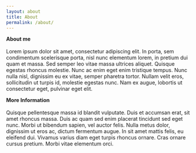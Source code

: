 ```yaml
---
layout: about
title: About
permalink: /about/
---
```


**About me**<br>  
Lorem ipsum dolor sit amet, consectetur adipiscing elit. In porta, sem condimentum scelerisque porta, nisl nunc elementum lorem, in pretium dui quam et massa. Sed semper leo vitae massa ultrices aliquet. Quisque egestas rhoncus molestie. Nunc ac enim eget enim tristique tempus. Nunc nulla nisl, dignissim eu ex vitae, semper pharetra tortor. Nullam velit eros, sollicitudin ut turpis id, molestie egestas nunc. Nam ex augue, lobortis ut consectetur eget, pulvinar eget elit.

**More Information**<br>  
Quisque pellentesque massa id blandit vulputate. Duis et accumsan erat, sit amet rhoncus massa. Duis ac quam sed enim placerat tincidunt sed eget nunc. Morbi ut bibendum sapien, vel auctor felis. Nulla metus dolor, dignissim ut eros ac, dictum fermentum augue. In sit amet mattis felis, eu eleifend dui. Vivamus varius diam eget turpis rhoncus ornare. Cras ornare cursus pretium. Morbi vitae elementum orci.